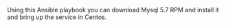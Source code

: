 Using this Ansible playbook you can download Mysql 5.7 RPM and install it and bring up the service in Centos.